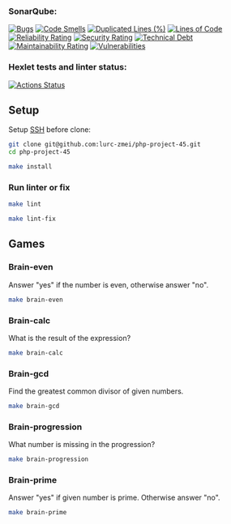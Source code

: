 ### SonarQube:  
[![Bugs](https://sonarcloud.io/api/project_badges/measure?project=lurc-zmei_php-project-45&metric=bugs)](https://sonarcloud.io/summary/new_code?id=lurc-zmei_php-project-45)
[![Code Smells](https://sonarcloud.io/api/project_badges/measure?project=lurc-zmei_php-project-45&metric=code_smells)](https://sonarcloud.io/summary/new_code?id=lurc-zmei_php-project-45)
[![Duplicated Lines (%)](https://sonarcloud.io/api/project_badges/measure?project=lurc-zmei_php-project-45&metric=duplicated_lines_density)](https://sonarcloud.io/summary/new_code?id=lurc-zmei_php-project-45)
[![Lines of Code](https://sonarcloud.io/api/project_badges/measure?project=lurc-zmei_php-project-45&metric=ncloc)](https://sonarcloud.io/summary/new_code?id=lurc-zmei_php-project-45)
[![Reliability Rating](https://sonarcloud.io/api/project_badges/measure?project=lurc-zmei_php-project-45&metric=reliability_rating)](https://sonarcloud.io/summary/new_code?id=lurc-zmei_php-project-45)
[![Security Rating](https://sonarcloud.io/api/project_badges/measure?project=lurc-zmei_php-project-45&metric=security_rating)](https://sonarcloud.io/summary/new_code?id=lurc-zmei_php-project-45)
[![Technical Debt](https://sonarcloud.io/api/project_badges/measure?project=lurc-zmei_php-project-45&metric=sqale_index)](https://sonarcloud.io/summary/new_code?id=lurc-zmei_php-project-45)
[![Maintainability Rating](https://sonarcloud.io/api/project_badges/measure?project=lurc-zmei_php-project-45&metric=sqale_rating)](https://sonarcloud.io/summary/new_code?id=lurc-zmei_php-project-45)
[![Vulnerabilities](https://sonarcloud.io/api/project_badges/measure?project=lurc-zmei_php-project-45&metric=vulnerabilities)](https://sonarcloud.io/summary/new_code?id=lurc-zmei_php-project-45)


### Hexlet tests and linter status:
[![Actions Status](https://github.com/lurc-zmei/php-project-45/actions/workflows/hexlet-check.yml/badge.svg)](https://github.com/lurc-zmei/php-project-45/actions)


## Setup

Setup [SSH](https://docs.github.com/en/authentication/connecting-to-github-with-ssh) before clone:

```bash
git clone git@github.com:lurc-zmei/php-project-45.git
cd php-project-45

make install
```

### Run linter or fix

```sh
make lint

make lint-fix
```

## Games
### Brain-even
Answer "yes" if the number is even, otherwise answer "no".

```sh
make brain-even
```


### Brain-calc
What is the result of the expression?

```sh
make brain-calc
```

### Brain-gcd
Find the greatest common divisor of given numbers.

```sh
make brain-gcd
```

### Brain-progression
What number is missing in the progression?

```sh
make brain-progression
```

### Brain-prime
Answer "yes" if given number is prime. Otherwise answer "no".

```sh
make brain-prime
```
